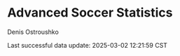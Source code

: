# Advanced Soccer Statistics
Denis Ostroushko

<!-- gfm -->

Last successful data update: 2025-03-02 12:21:59 CST
